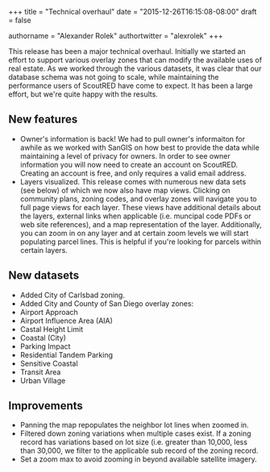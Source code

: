 +++
title = "Technical overhaul"
date = "2015-12-26T16:15:08-08:00"
draft = false

authorname = "Alexander Rolek"
authortwitter = "alexrolek"
+++


This release has been a major technical overhaul. Initially we started an effort to support various overlay zones that can modify the available uses of real estate. As we worked through the various datasets, it was clear that our database schema was not going to scale, while maintaining the performance users of ScoutRED have come to expect. It has been a large effort, but we're quite happy with the results.

## New features
- Owner's information is back! We had to pull owner's informaiton for awhile as we worked with SanGIS on how best to provide the data while maintaining a level of privacy for owners. In order to see owner information you will now need to create an account on ScoutRED. Creating an account is free, and only requires a valid email address.
- Layers visualized. This release comes with numerous new data sets (see below) of which we now also have map views. Clicking on community plans, zoning codes, and overlay zones will navigate you to full page views for each layer. These views have additional details about the layers, external links when applicable (i.e. muncipal code PDFs or web site references), and a map representation of the layer. Additionally, you can zoom in on any layer and at certain zoom levels we will start populating parcel lines. This is helpful if you're looking for parcels within certain layers.

## New datasets
- Added City of Carlsbad zoning.
- Added City and County of San Diego overlay zones:
 - Airport Approach
 - Airport Influence Area (AIA)
 - Castal Height Limit
 - Coastal (City)
 - Parking Impact
 - Residential Tandem Parking
 - Sensitive Coastal
 - Transit Area
 - Urban Village

## Improvements
- Panning the map repopulates the neighbor lot lines when zoomed in.
- Filtered down zoning variations when multiple cases exist. If a zoning record has variations based on lot size (i.e. greater than 10,000, less than 30,000, we filter to the applicable sub record of the zoning record.
- Set a zoom max to avoid zooming in beyond available satellite imagery.